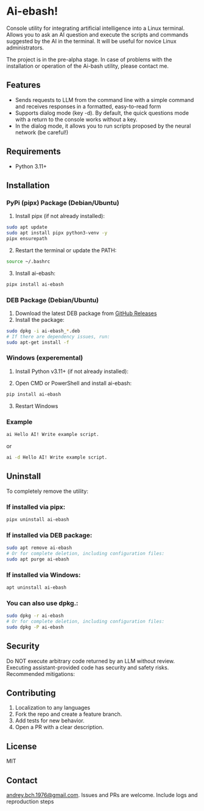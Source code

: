 # Ai-ebash!

Console utility for integrating artificial intelligence into a Linux terminal. Allows you to ask an AI question and execute the scripts and commands suggested by the AI in the terminal. It will be useful for novice Linux administrators.

The project is in the pre-alpha stage. In case of problems with the installation or operation of the Ai-bash utility, please contact me.

## Features

- Sends requests to LLM from the command line with a simple command and receives responses in a formatted, easy-to-read form
- Supports dialog mode (key -d). By default, the quick questions mode with a return to the console works without a key.
- In the dialog mode, it allows you to run scripts proposed by the neural network (be careful!)
  
## Requirements

- Python 3.11+

## Installation

### PyPi (pipx) Package (Debian/Ubuntu)

1. Install pipx (if not already installed):
```bash
sudo apt update
sudo apt install pipx python3-venv -y
pipx ensurepath
```

2. Restart the terminal or update the PATH:
```bash
source ~/.bashrc
```

3. Install ai-ebash:
```bash
pipx install ai-ebash
```

### DEB Package (Debian/Ubuntu)
1. Download the latest DEB package from [GitHub Releases](https://github.com/Vivatist/ai-ebash/releases)
2. Install the package:
```bash
sudo dpkg -i ai-ebash_*.deb
# If there are dependency issues, run:
sudo apt-get install -f
```

### Windows (experemental)

1. Install Python v3.11+ (if not already installed):

2. Open CMD or PowerShell and install ai-ebash:
```bash
pip install ai-ebash
```
3. Restart Windows

### Example
```bash
ai Hello AI! Write example script.
```
or
```bash
ai -d Hello AI! Write example script.
```
## Uninstall

To completely remove the utility:

### If installed via pipx:
```bash
pipx uninstall ai-ebash
```

### If installed via DEB package:
```bash
sudo apt remove ai-ebash
# Or for complete deletion, including configuration files:
sudo apt purge ai-ebash
```

### If installed via Windows:
```bash
apt uninstall ai-ebash
```

### You can also use dpkg.:
```bash
sudo dpkg -r ai-ebash
# Or for complete deletion, including configuration files:
sudo dpkg -P ai-ebash
```

## Security

Do NOT execute arbitrary code returned by an LLM without review. Executing assistant-provided code has security and safety risks. Recommended mitigations:

## Contributing

1. Localization to any languages
2. Fork the repo and create a feature branch.
3. Add tests for new behavior.
4. Open a PR with a clear description.

## License

MIT

## Contact

andrey.bch.1976@gmail.com. Issues and PRs are welcome. Include logs and reproduction steps

